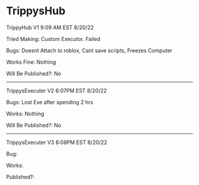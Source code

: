 # TrippysHub
TrippyHub V1 
9:09 AM EST 8/20/22

Tried Making: Custom Executor. Failed

Bugs: Doesnt Attach to roblox, Cant save scripts, Freezes Computer

Works Fine: Nothing 

Will Be Published?: No

--------------------
TrippysExecuter V2
6:07PM EST 8/20/22

Bugs: Lost Exe after spending 2 hrs

Works: Nothing 

Will Be Published?: No

--------------------
TrippysExecuter V3
8:08PM EST 8/20/22

Bug:

Works:

Published?:
